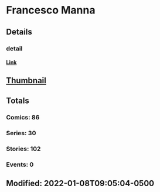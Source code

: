 # Francesco  Manna 
## Details
### detail
#### [Link](http://marvel.com/comics/creators/13540/francesco_manna?utm_campaign=apiRef&utm_source=225578a89fc76f3d20fbffda5d17a88d)
## [Thumbnail](http://i.annihil.us/u/prod/marvel/i/mg/b/40/image_not_available.jpg)
## Totals
### Comics: 86
### Series: 30
### Stories: 102
### Events: 0
## Modified: 2022-01-08T09:05:04-0500